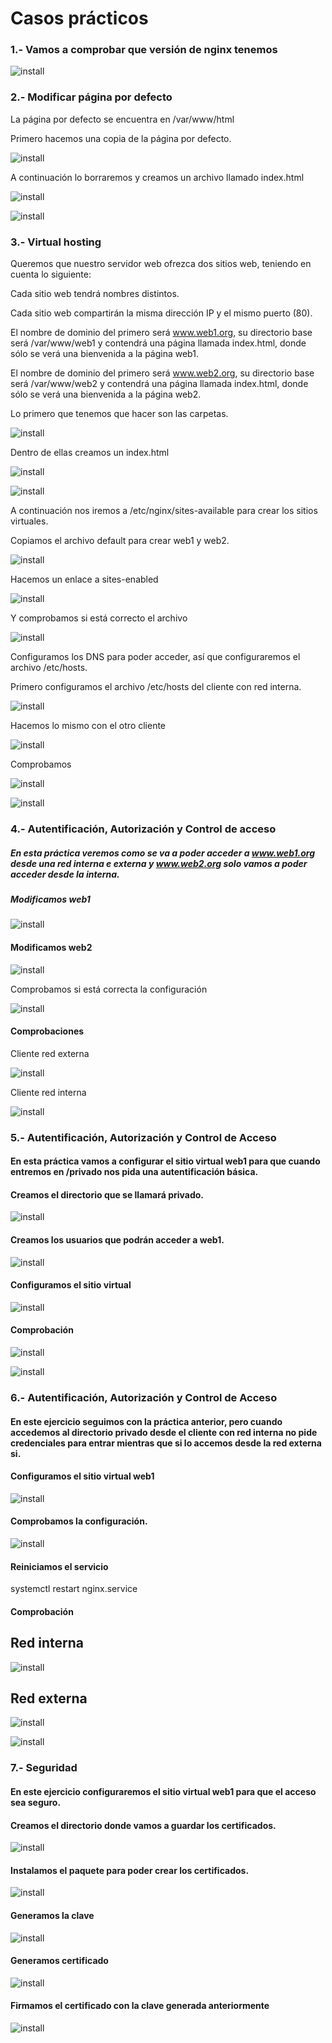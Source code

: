 # Casos prácticos

### 1.- Vamos a comprobar que versión de nginx tenemos

![install](/imagenes/version.png)

### 2.- Modificar página por defecto 

La página por defecto se encuentra en /var/www/html

Primero hacemos una copia de la página por defecto.

![install](/imagenes/copia.png)

A continuación lo borraremos y creamos un archivo llamado index.html

![install](/imagenes/index.png)

![install](/imagenes/modificado.png)

### 3.- Virtual hosting

Queremos que nuestro servidor web ofrezca dos sitios web, teniendo en cuenta lo siguiente:

Cada sitio web tendrá nombres distintos.

Cada sitio web compartirán la misma dirección IP y el mismo puerto (80).

El nombre de dominio del primero será www.web1.org, su directorio base será /var/www/web1 y contendrá una página llamada index.html, donde sólo se verá una bienvenida a la página web1.

El nombre de dominio del primero será www.web2.org, su directorio base será /var/www/web2 y contendrá una página llamada index.html, donde sólo se verá una bienvenida a la página web2.

Lo primero que tenemos que hacer son las carpetas.

![install](/imagenes/carpetas.png)

Dentro de ellas creamos un index.html

![install](/imagenes/pagina1.png)

![install](/imagenes/pagina2.png)

A continuación nos iremos a /etc/nginx/sites-available para crear los sitios virtuales.

Copiamos el archivo default para crear web1 y web2.

![install](/imagenes/sitio-virtual.png)

Hacemos un enlace a sites-enabled

![install](/imagenes/enlace.png)

Y comprobamos si está correcto el archivo

![install](/imagenes/comprobar.png)

Configuramos los DNS para poder acceder, así que configuraremos el archivo /etc/hosts.

Primero configuramos el archivo /etc/hosts del cliente con red interna.

![install](/imagenes/hosts-cliente.png)

Hacemos lo mismo con el otro cliente 

![install](/imagenes/hosts-cliente2.png)

Comprobamos

![install](/imagenes/cliente.png)

![install](/imagenes/comprobacion2.png)


### 4.- Autentificación, Autorización y Control de acceso

##### En esta práctica veremos como se va a poder acceder a www.web1.org desde una red interna e externa y www.web2.org solo vamos a poder acceder desde la interna.

##### Modificamos web1

![install](/imagenes/web1.png)

#### Modificamos web2

![install](/imagenes/web2.png)

Comprobamos si está correcta la configuración

![install](/imagenes/comp.png)

#### Comprobaciones

Cliente red externa

![install](/imagenes/externa.png)

Cliente red interna

![install](/imagenes/interna.png)


### 5.- Autentificación, Autorización y Control de Acceso

#### En esta práctica vamos a configurar el sitio virtual web1 para que cuando entremos en /privado nos pida una autentificación básica.

#### Creamos el directorio que se llamará privado.

![install](/imagenes/crear-privado.PNG)

#### Creamos los usuarios que podrán acceder a web1.

![install](/imagenes/pablo.PNG)

#### Configuramos el sitio virtual

![install](/imagenes/privado.PNG)

#### Comprobación

![install](/imagenes/comp-privado.PNG)

![install](/imagenes/comp-privado2.PNG)


### 6.- Autentificación, Autorización y Control de Acceso

#### En este ejercicio seguimos con la práctica anterior, pero cuando accedemos al directorio privado desde el cliente con red interna no pide credenciales para entrar mientras que si lo accemos desde la red externa si.

#### Configuramos el sitio virtual web1

![install](/imagenes/privado-virtual.PNG)

#### Comprobamos la configuración.

![install](/imagenes/nginx-t.PNG)

#### Reiniciamos el servicio

systemctl restart nginx.service

#### Comprobación

## Red interna

![install](/imagenes/comp-interna.PNG)

## Red externa

![install](/imagenes/comp-privado3.PNG)

![install](/imagenes/comp-privado4.PNG)

### 7.- Seguridad

#### En este ejercicio configuraremos el sitio virtual web1 para que el acceso sea seguro.

#### Creamos el directorio donde vamos a guardar los certificados.

![install](/imagenes/directorio.PNG)

#### Instalamos el paquete para poder crear los certificados.

![install](/imagenes/paquete.PNG)

#### Generamos la clave

![install](/imagenes/generar.PNG)

#### Generamos certificado

![install](/imagenes/certificado.PNG)

#### Firmamos el certificado con la clave generada anteriormente

![install](/imagenes/firmar.PNG)














